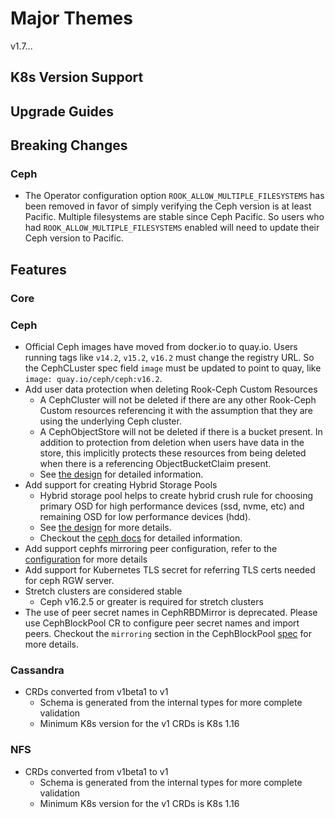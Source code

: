 # Major Themes

v1.7...

## K8s Version Support

## Upgrade Guides

## Breaking Changes

### Ceph

- The Operator configuration option `ROOK_ALLOW_MULTIPLE_FILESYSTEMS` has been removed in favor of simply verifying the Ceph version is at least Pacific.
Multiple filesystems are stable since Ceph Pacific.
So users who had `ROOK_ALLOW_MULTIPLE_FILESYSTEMS` enabled will need to update their Ceph version to Pacific.

## Features

### Core

### Ceph

- Official Ceph images have moved from docker.io to quay.io. Users running tags like `v14.2`, `v15.2`, `v16.2` must change the registry URL.
So the CephCLuster spec field `image` must be updated to point to quay, like `image: quay.io/ceph/ceph:v16.2`.
- Add user data protection when deleting Rook-Ceph Custom Resources
  - A CephCluster will not be deleted if there are any other Rook-Ceph Custom resources referencing
    it with the assumption that they are using the underlying Ceph cluster.
  - A CephObjectStore will not be deleted if there is a bucket present. In addition to protection
    from deletion when users have data in the store, this implicitly protects these resources from
    being deleted when there is a referencing ObjectBucketClaim present.
  - See [the design](https://github.com/rook/rook/blob/master/design/ceph/resource-dependencies.md)
    for detailed information.
- Add support for creating Hybrid Storage Pools
  - Hybrid storage pool helps to create hybrid crush rule for choosing primary OSD for high performance
    devices (ssd, nvme, etc) and remaining OSD for low performance devices (hdd).
  - See [the design](Documentation/ceph-pool-crd.md#hybrid-storage-pools) for more details.
  - Checkout the [ceph docs](https://docs.ceph.com/en/latest/rados/operations/crush-map/#custom-crush-rules)
    for detailed information.
- Add support cephfs mirroring peer configuration, refer to the [configuration](Documentation/ceph-filesystem-crd.md#mirroring) for more details
- Add support for Kubernetes TLS secret for referring TLS certs needed for ceph RGW server.
- Stretch clusters are considered stable
  - Ceph v16.2.5 or greater is required for stretch clusters
- The use of peer secret names in CephRBDMirror is deprecated. Please use CephBlockPool CR to configure peer secret names and import peers. Checkout the `mirroring` section in the CephBlockPool [spec](Documentation/ceph-pool-crd.md#spec) for more details.

### Cassandra

- CRDs converted from v1beta1 to v1
  - Schema is generated from the internal types for more complete validation
  - Minimum K8s version for the v1 CRDs is K8s 1.16

### NFS

- CRDs converted from v1beta1 to v1
  - Schema is generated from the internal types for more complete validation
  - Minimum K8s version for the v1 CRDs is K8s 1.16
